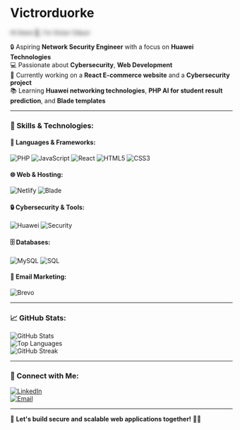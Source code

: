 # Victrorduorke

<span style="filter: blur(5px); cursor: pointer;" title="Hi there 👋, I'm Victor Oduor">
Hi there 👋, I'm Victor Oduor
</span>


🔒 Aspiring **Network Security Engineer** with a focus on **Huawei Technologies**  
💻 Passionate about **Cybersecurity**, **Web Development**  
🚀 Currently working on a **React E-commerce website** and a **Cybersecurity project**  
📚 Learning **Huawei networking technologies**, **PHP AI for student result prediction**, and **Blade templates**

---

### 🚀 Skills & Technologies:

#### 🧠 Languages & Frameworks:
![PHP](https://img.shields.io/badge/PHP-777BB4?style=flat&logo=php&logoColor=white)
![JavaScript](https://img.shields.io/badge/JavaScript-F7DF1E?style=flat&logo=javascript&logoColor=black)
![React](https://img.shields.io/badge/React-20232A?style=flat&logo=react&logoColor=61DAFB)
![HTML5](https://img.shields.io/badge/HTML5-E34F26?style=flat&logo=html5&logoColor=white)
![CSS3](https://img.shields.io/badge/CSS3-1572B6?style=flat&logo=css3&logoColor=white)

#### 🌐 Web & Hosting:
![Netlify](https://img.shields.io/badge/Netlify-00C7B7?style=flat&logo=netlify&logoColor=white)
![Blade](https://img.shields.io/badge/Blade_Template-FF2D20?style=flat&logo=laravel&logoColor=white)

#### 🔒 Cybersecurity & Tools:
![Huawei](https://img.shields.io/badge/Huawei-FF0000?style=flat&logo=huawei&logoColor=white)
![Security](https://img.shields.io/badge/Network%20Security-000000?style=flat&logo=protonvpn&logoColor=white)

#### 🗄️ Databases:
![MySQL](https://img.shields.io/badge/MySQL-4479A1?style=flat&logo=mysql&logoColor=white)
![SQL](https://img.shields.io/badge/SQL-336791?style=flat&logo=sqlite&logoColor=white)

#### 📧 Email Marketing:
![Brevo](https://img.shields.io/badge/Brevo-0056FB?style=flat&logo=maildotru&logoColor=white)

---

### 📈 GitHub Stats:
![GitHub Stats](https://github-readme-stats.vercel.app/api?username=victoroduorke&show_icons=true&theme=tokyonight)  
![Top Languages](https://github-readme-stats.vercel.app/api/top-langs/?username=victoroduorke&layout=compact&theme=gruvbox)  
![GitHub Streak](https://github-readme-streak-stats.herokuapp.com/?user=victoroduorke&theme=highcontrast)

---

### 🔗 Connect with Me:

[![LinkedIn](https://img.shields.io/badge/LinkedIn-Connect-blue?style=flat&logo=linkedin)](https://www.linkedin.com/in/vicky-paulke)  
[![Email](https://img.shields.io/badge/Email-Contact-red?style=flat&logo=gmail)](mailto:victoroduor723@gmail.com)

---

🚀 **Let's build secure and scalable web applications together!** 🔐💡
